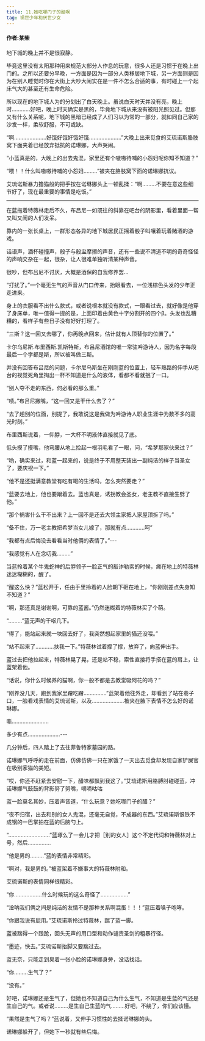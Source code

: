 ```yaml
---
title: 11.她吃哪门子的醋啊
tag: 祸世少年和厌世少女
---
```

#### 作者:某柴
<!--more-->

地下城的晚上并不是很寂静。

毕竟这里没有太阳那种用来规范大部分人作息的玩意，很多人还是习惯于在晚上出门的。之所以还要分早晚，一方面是因为一部分人类移居地下城，另一方面则是因为在别人睡觉时你在大街上大吵大闹实在是一件不怎么合适的事，有时碰上一个起床气大的甚至还有生命危险。

所以现在的地下城人为的分划出了白天晚上。虽说白天时天并没有亮，晚上时…………好吧，晚上时天确实是黑的，毕竟地下城从来没有被阳光照见过。但那又有什么关系呢，地下城的黑暗已经成了人们习以为常的一部分，就如同自己家的沙发一样，柔软舒服，不可或缺。

“啊…………………好饿好饿好饿好饿…………………”大晚上出来觅食的艾琉诺斯胳肢窝下面夹着已经放弃抵抗的诺琳娜，大声哭闹。

“小蓝真是的，大晚上的出去鬼混，家里还有个嗷嗷待哺的小怨妇呢你知不知道？”

“喂！！什么叫嗷嗷待哺的小怨妇………”被夹在胳肢窝下面的诺琳娜抗议。

艾琉诺斯暴力撸猫般的把手按在诺琳娜头上一顿乱揉：“啊………不要在意这些细节好了，现在最重要的事情是吃饭。”

---

在蓝拖着特薇林走后不久，布吕尼一如既往的斜靠在吧台的阴影里，看着里面一帮又叫又闹的人们发呆。

靠内的一张长桌上，一群形态各异的地下城居民正摇着骰子叫嚷着玩着赌酒的游戏。

话语声，酒杯碰撞声，骰子与骰盅摩擦的声音，还有一些说不清道不明的奇奇怪怪的声响交杂在一起，很杂，让人很难单独听清某种声音。

很吵，但布吕尼不讨厌，大概是酒保的自我修养罢…

“打扰了。”一个毫无生气的声音从门口传来，抬眼看去，一位浅棕色头发的少年正走进来。

身上的衣服看不出什么款式，或者说根本就没有款式，一眼看过去，就好像是他穿了身床单，唯一值得一提的是，上面印着由黄色十字分割开的四个β。头发也乱糟糟的，看样子有些日子没有好好打理了。

“三斯？这一回又去哪了，你再晚点回来，估计就有人顶替你的位置了。”

卡尔乌尼斯.布里西斯.凯斯特斯，布吕尼酒馆的唯一常驻吟游诗人，因为名字每段最后一个字都是斯，所以被叫做三斯。

并没有回答布吕尼的问题，卡尔尼乌斯坐在刚刚蓝的位置上，轻车熟路的伸手从吧台的视觉死角里掏出一杯不知道是什么的液体，看都不看就抿了一口。

“别人夺不走的东西，何必看的那么重。”

“啧。”布吕尼撇嘴，“这一回又是干什么去了？”

“去了趟别的位面，别提了，我敢说这是我做为吟游诗人职业生涯中为数不多的高光时刻。”

布里西斯说着，一仰脖，一大杯不明液体直接就见了底。

低头摸了摸嘴，他弯腰从地上捡起一根羽毛看了一眼，问，“希梦那家伙来过？”

“哟，确实来过，和蓝一起来的，说是终于不用整天装出一副纯洁的样子当圣女了，要庆祝一下。”

“他不是还挺满意教堂有吃有喝的生活吗，怎么突然要走？”

“蓝要去地上，他也要跟着去。蓝也真是，诱拐教会圣女，老主教不直接生劈了他。”

“那个祸害什么干不出来？上一回不是还去大领主家把人家屋顶拆了吗。”

“备不住，万一老主教把希梦当女儿嫁了，那就有点…………呵”

“我都有点后悔没去看看当时他俩的表情了。”---

“我感觉有人在念叨我………”

当蓝拎着某个牛鬼蛇神的后脖领子一脸正气的敲诈勒索的时候，瘫在地上的特薇林迷迷糊糊的，醒了。

“醒这么快？”蓝松开手，任由手里拎着的人脸朝下砸在地上，“你刚刚差点失身知不知道？”

“啊，那还真是谢谢啊，可靠的蓝酱。”仍然迷糊着的特薇林买了个萌。

“………”蓝无声的干呕几下。

“得了，能站起来就一块回去好了，我突然想起家里的猫还没喂。”

“站不起来了…………扶我一下。”特薇林试着撑了撑，放弃了，向蓝伸出手。

蓝过去把他拉起来，特薇林晃了晃，还是站不稳，索性直接将手搭在蓝的肩上，让蓝架着他。

“话说，你什么时候养的猫啊，你一般不都是去教堂吸阿花的吗？”

“刚养没几天，跑到我家里蹭吃蹭……………”蓝架着他往外走，却看到了站在巷子口，一脸看戏表情的艾琉诺斯，以及…………………被夹在腋下表情不怎么好的诺琳娜。

嘶……………………

多少有点…………………---

几分钟后，四人踏上了去往菲鲁特家墓园的路。

诺琳娜气呼呼的走在前面，仿佛仿佛一只在家饿了一天出去觅食却发现自家铲屎官在吸别家猫的美短。

“哎，你还不赶紧去安慰一下，醋味都飘到我这了。”艾琉诺斯用胳膊肘碰碰蓝，冲诺琳娜气鼓鼓的背影努了努嘴，嘀嘀咕咕

蓝一脸莫名其妙，压着声音道，“什么玩意？她吃哪门子的醋？”

“夜不归宿，出去和别的女人鬼混，还毫无自觉，不成器的东西。”艾琉诺斯恨铁不成钢的一巴掌拍在蓝的后脑勺上。

“………………………”蓝琢么了一会儿才把［别的女人］这个不定代词和特薇林对上号，然后……………

“他是男的………”蓝的表情非常精彩。

“啊对，我是男的。”被蓝架着不嫌事大的特薇林附和。

艾琉诺斯的表情同样很精彩。

“你………………什么时候玩的这么奇怪了………………”

“淦呐我们俩之间是纯洁的友情不是那种关系啊混蛋！！！”蓝压着嗓子咆哮。

“你跟我说有屁用。”艾琉诺斯拎过特薇林，踹了蓝一脚。

蓝被踹得一个踉跄，回头无声的用口型和动作谴责圣剑的粗暴行径。

“墨迹，快去。”艾琉诺斯抬脚又要踹过去。

蓝无奈，只能走到臭着一张小脸的诺琳娜身旁，没话找话。

“你………生气了？”

“没有。”

好吧，诺琳娜还是生气了，但她也不知道自己为什么生气，不知道是生蓝的气还是生自己的气。或者说………是生自己生蓝的气………好吧，不绕了，你们应该懂。

“果然是生气了吗？”蓝说着，又伸手习惯性的去揉诺琳娜的头。

诺琳娜躲开了，但她下一秒就有些后悔。
